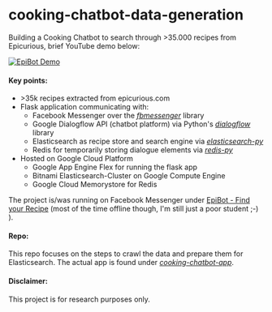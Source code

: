 # cooking-chatbot-data-generation

Building a Cooking Chatbot to search through >35.000 recipes from Epicurious, brief YouTube demo below: 

[![EpiBot Demo](https://img.youtube.com/vi/UUA2kssApyA/1.jpg)](https://www.youtube.com/watch?v=UUA2kssApyA)

#### Key points:
- \>35k recipes extracted from epicurious.com
- Flask application communicating with: 
  - Facebook Messenger over the [*fbmessenger*](https://github.com/rehabstudio/fbmessenger) library
  - Google Dialogflow API (chatbot platform) via Python's [*dialogflow*](https://dialogflow-python-client-v2.readthedocs.io/en/latest/) library 
  - Elasticsearch as recipe store and search engine via [*elasticsearch-py*](https://elasticsearch-py.readthedocs.io/en/master/)
  - Redis for temporarily storing dialogue elements via [*redis-py*](https://redis-py.readthedocs.io/en/latest/)
- Hosted on Google Cloud Platform
  - Google App Engine Flex for running the flask app 
  - Bitnami Elasticsearch-Cluster on Google Compute Engine 
  - Google Cloud Memorystore for Redis

The project is/was running on Facebook Messenger under [EpiBot - Find your Recipe](https://www.facebook.com/find.your.recipe.1/?modal=admin_todo_tour) (most of the time offline though, I'm still just a poor student ;-) ). 

#### Repo: 
This repo focuses on the steps to crawl the data and prepare them for Elasticsearch. The actual app is found under [*cooking-chatbot-app*](https://github.com/lukasb23/cooking-chatbot-app).

#### Disclaimer:
This project is for research purposes only.
